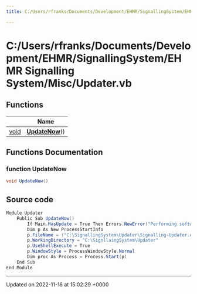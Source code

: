 ```yaml
---
title: C:/Users/rfranks/Documents/Development/EHMR/SignallingSystem/EHMR Signalling System/Misc/Updater.vb

---
```


# C:/Users/rfranks/Documents/Development/EHMR/SignallingSystem/EHMR Signalling System/Misc/Updater.vb



## Functions

|                | Name           |
| -------------- | -------------- |
| [void](/SignallingSystem-doc/vb/Files/SerialPixelLeds_8vb/#variable-void) | **[UpdateNow](/SignallingSystem-doc/vb/Files/Updater_8vb/#function-updatenow)**() |


## Functions Documentation

### function UpdateNow

```csharp
void UpdateNow()
```




## Source code

```csharp
Module Updater
    Public Sub UpdateNow()
        If Main.HasUpdate = True Then Errors.NewError("Performing software update!")
        Dim p As New ProcessStartInfo
        p.FileName = ("C:\SignallingSystem\Updater\Signalling-Updater.exe")
        p.WorkingDirectory = "C:\SignllaingSystem\Updater"
        p.UseShellExecute = True
        p.WindowStyle = ProcessWindowStyle.Normal
        Dim proc As Process = Process.Start(p)
    End Sub
End Module
```


-------------------------------

Updated on 2022-11-16 at 15:02:29 +0000
